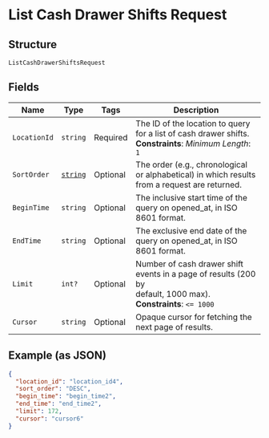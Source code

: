 
# List Cash Drawer Shifts Request

## Structure

`ListCashDrawerShiftsRequest`

## Fields

| Name | Type | Tags | Description |
|  --- | --- | --- | --- |
| `LocationId` | `string` | Required | The ID of the location to query for a list of cash drawer shifts.<br>**Constraints**: *Minimum Length*: `1` |
| `SortOrder` | [`string`](../../doc/models/sort-order.md) | Optional | The order (e.g., chronological or alphabetical) in which results from a request are returned. |
| `BeginTime` | `string` | Optional | The inclusive start time of the query on opened_at, in ISO 8601 format. |
| `EndTime` | `string` | Optional | The exclusive end date of the query on opened_at, in ISO 8601 format. |
| `Limit` | `int?` | Optional | Number of cash drawer shift events in a page of results (200 by<br>default, 1000 max).<br>**Constraints**: `<= 1000` |
| `Cursor` | `string` | Optional | Opaque cursor for fetching the next page of results. |

## Example (as JSON)

```json
{
  "location_id": "location_id4",
  "sort_order": "DESC",
  "begin_time": "begin_time2",
  "end_time": "end_time2",
  "limit": 172,
  "cursor": "cursor6"
}
```

